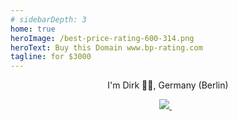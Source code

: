 ```yaml
---
# sidebarDepth: 3
home: true                 
heroImage: /best-price-rating-600-314.png
heroText: Buy this Domain www.bp-rating.com
tagline: for $3000
---
```




<p align='center'>
I'm Dirk 👨‍💻, Germany (Berlin)
</p>
<p align='center'>
  <a href="https://www.linkedin.com/in/raschke-dirk-81507b3a/">
    <img src="https://img.shields.io/badge/linkedin-%230077B5.svg?&style=for-the-badge&logo=linkedin&logoColor=white" />
  </a>&nbsp;&nbsp;
</p>